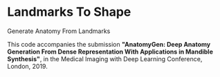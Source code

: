 # Landmarks To Shape
Generate Anatomy From Landmarks

This code accompanies the submission **"AnatomyGen: Deep Anatomy Generation From Dense Representation With Applications in Mandible Synthesis"**, in the Medical Imaging with Deep Learning Conference, London, 2019.
